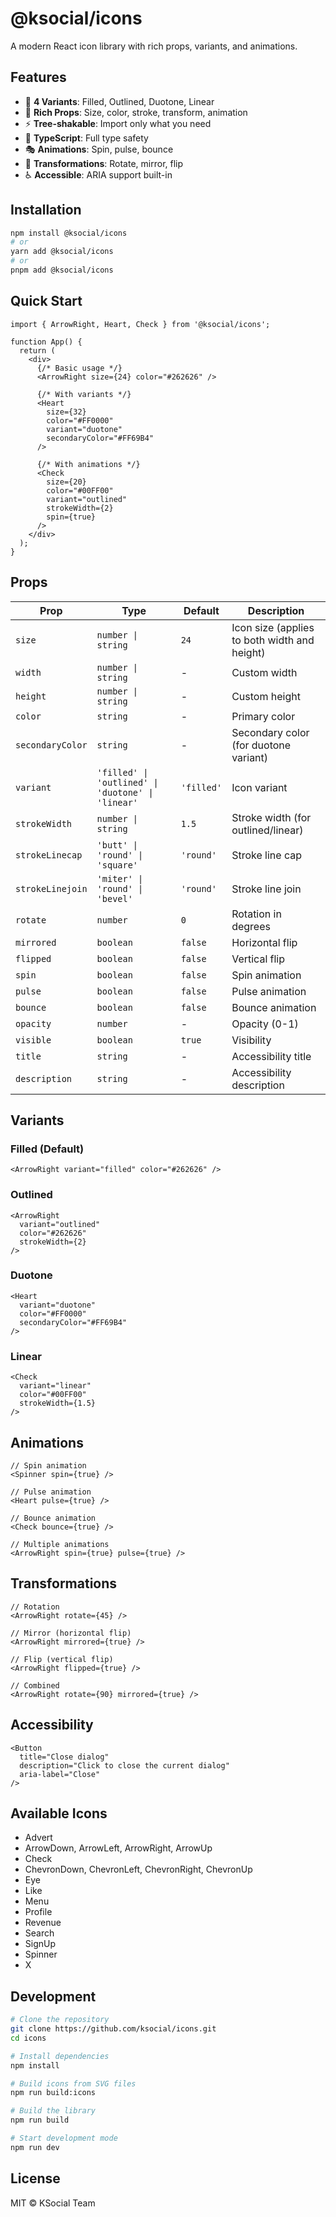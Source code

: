 # @ksocial/icons

A modern React icon library with rich props, variants, and animations.

## Features

- 🎨 **4 Variants**: Filled, Outlined, Duotone, Linear
- 🎯 **Rich Props**: Size, color, stroke, transform, animation
- ⚡ **Tree-shakable**: Import only what you need
- 📱 **TypeScript**: Full type safety
- 🎭 **Animations**: Spin, pulse, bounce
- 🔄 **Transformations**: Rotate, mirror, flip
- ♿ **Accessible**: ARIA support built-in

## Installation

```bash
npm install @ksocial/icons
# or
yarn add @ksocial/icons
# or
pnpm add @ksocial/icons
```

## Quick Start

```tsx
import { ArrowRight, Heart, Check } from '@ksocial/icons';

function App() {
  return (
    <div>
      {/* Basic usage */}
      <ArrowRight size={24} color="#262626" />
      
      {/* With variants */}
      <Heart 
        size={32}
        color="#FF0000"
        variant="duotone"
        secondaryColor="#FF69B4"
      />
      
      {/* With animations */}
      <Check 
        size={20}
        color="#00FF00"
        variant="outlined"
        strokeWidth={2}
        spin={true}
      />
    </div>
  );
}
```

## Props

| Prop | Type | Default | Description |
|------|------|---------|-------------|
| `size` | `number \| string` | `24` | Icon size (applies to both width and height) |
| `width` | `number \| string` | - | Custom width |
| `height` | `number \| string` | - | Custom height |
| `color` | `string` | - | Primary color |
| `secondaryColor` | `string` | - | Secondary color (for duotone variant) |
| `variant` | `'filled' \| 'outlined' \| 'duotone' \| 'linear'` | `'filled'` | Icon variant |
| `strokeWidth` | `number \| string` | `1.5` | Stroke width (for outlined/linear) |
| `strokeLinecap` | `'butt' \| 'round' \| 'square'` | `'round'` | Stroke line cap |
| `strokeLinejoin` | `'miter' \| 'round' \| 'bevel'` | `'round'` | Stroke line join |
| `rotate` | `number` | `0` | Rotation in degrees |
| `mirrored` | `boolean` | `false` | Horizontal flip |
| `flipped` | `boolean` | `false` | Vertical flip |
| `spin` | `boolean` | `false` | Spin animation |
| `pulse` | `boolean` | `false` | Pulse animation |
| `bounce` | `boolean` | `false` | Bounce animation |
| `opacity` | `number` | - | Opacity (0-1) |
| `visible` | `boolean` | `true` | Visibility |
| `title` | `string` | - | Accessibility title |
| `description` | `string` | - | Accessibility description |

## Variants

### Filled (Default)
```tsx
<ArrowRight variant="filled" color="#262626" />
```

### Outlined
```tsx
<ArrowRight 
  variant="outlined" 
  color="#262626" 
  strokeWidth={2} 
/>
```

### Duotone
```tsx
<Heart 
  variant="duotone" 
  color="#FF0000" 
  secondaryColor="#FF69B4" 
/>
```

### Linear
```tsx
<Check 
  variant="linear" 
  color="#00FF00" 
  strokeWidth={1.5} 
/>
```

## Animations

```tsx
// Spin animation
<Spinner spin={true} />

// Pulse animation
<Heart pulse={true} />

// Bounce animation
<Check bounce={true} />

// Multiple animations
<ArrowRight spin={true} pulse={true} />
```

## Transformations

```tsx
// Rotation
<ArrowRight rotate={45} />

// Mirror (horizontal flip)
<ArrowRight mirrored={true} />

// Flip (vertical flip)
<ArrowRight flipped={true} />

// Combined
<ArrowRight rotate={90} mirrored={true} />
```

## Accessibility

```tsx
<Button 
  title="Close dialog"
  description="Click to close the current dialog"
  aria-label="Close"
/>
```

## Available Icons

- Advert
- ArrowDown, ArrowLeft, ArrowRight, ArrowUp
- Check
- ChevronDown, ChevronLeft, ChevronRight, ChevronUp
- Eye
- Like
- Menu
- Profile
- Revenue
- Search
- SignUp
- Spinner
- X

## Development

```bash
# Clone the repository
git clone https://github.com/ksocial/icons.git
cd icons

# Install dependencies
npm install

# Build icons from SVG files
npm run build:icons

# Build the library
npm run build

# Start development mode
npm run dev
```

## License

MIT © KSocial Team
